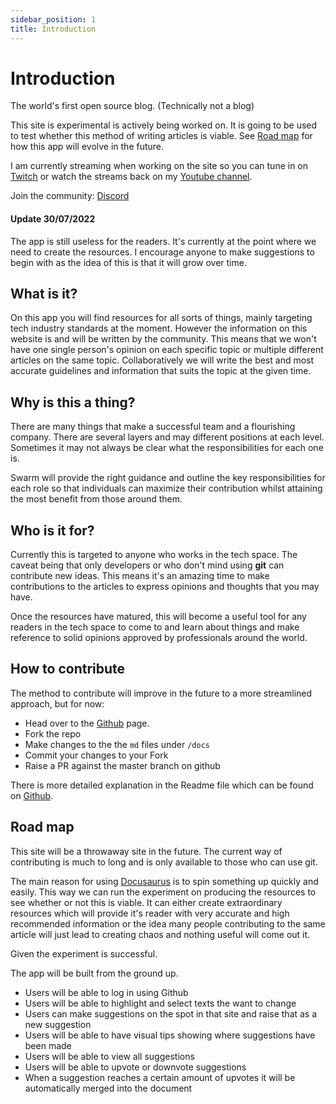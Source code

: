 ```yaml
---
sidebar_position: 1
title: Introduction
---
```


# Introduction

The world's first open source blog. (Technically not a blog)

This site is experimental is actively being worked on. It is going to be used to test whether this method of writing articles is viable. See [Road map](#road-map) for how this app will evolve in the future.

I am currently streaming when working on the site so you can tune in on [Twitch](https://www.twitch.tv/ridhwanio) or watch the streams back on my [Youtube channel](https://www.youtube.com/watch?v=pjo7yp0_3p4).

Join the community: [Discord](https://discord.gg/Gk4nmH5A)

#### Update 30/07/2022

The app is still useless for the readers. It's currently at the point where we need to create the resources. I encourage anyone to make suggestions to begin with as the idea of this is that it will grow over time.

## What is it?

On this app you will find resources for all sorts of things, mainly targeting tech industry standards at the moment. However the information on this website is and will be written by the community. This means that we won't have one single person's opinion on each specific topic or multiple different articles on the same topic. Collaboratively we will write the best and most accurate guidelines and information that suits the topic at the given time.

## Why is this a thing?

There are many things that make a successful team and a flourishing company. There are several layers and may different positions at each level. Sometimes it may not always be clear what the responsibilities for each one is.

Swarm will provide the right guidance and outline the key responsibilities for each role so that individuals can maximize their contribution whilst attaining the most benefit from those around them.

## Who is it for?

Currently this is targeted to anyone who works in the tech space. The caveat being that only developers or who don't mind using **git** can contribute new ideas. This means it's an amazing time to make contributions to the articles to express opinions and thoughts that you may have.

Once the resources have matured, this will become a useful tool for any readers in the tech space to come to and learn about things and make reference to solid opinions approved by professionals around the world.

## How to contribute

The method to contribute will improve in the future to a more streamlined approach, but for now:

- Head over to the [Github](https://github.com/RidhwanDev/Swarm/) page.
- Fork the repo
- Make changes to the the `md` files under `/docs`
- Commit your changes to your Fork
- Raise a PR against the master branch on github

There is more detailed explanation in the Readme file which can be found on [Github](https://github.com/RidhwanDev/Swarm/).

## Road map

This site will be a throwaway site in the future. The current way of contributing is much to long and is only available to those who can use git.

The main reason for using [Docusaurus](https://docusaurus.io/) is to spin something up quickly and easily. This way we can run the experiment on producing the resources to see whether or not this is viable. It can either create extraordinary resources which will provide it's reader with very accurate and high recommended information or the idea many people contributing to the same article will just lead to creating chaos and nothing useful will come out it.

Given the experiment is successful.

The app will be built from the ground up.

- Users will be able to log in using Github
- Users will be able to highlight and select texts the want to change
- Users can make suggestions on the spot in that site and raise that as a new suggestion
- Users will be able to have visual tips showing where suggestions have been made
- Users will be able to view all suggestions
- Users will be able to upvote or downvote suggestions
- When a suggestion reaches a certain amount of upvotes it will be automatically merged into the document
